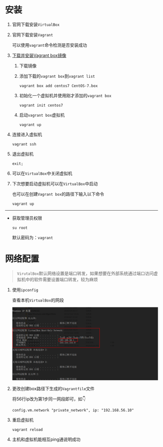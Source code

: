 # 安装

1. 官网下载安装`VirtualBox`

2. 官网下载安装`Vagrant`

   可以使用`vagrant`命令检测是否安装成功

3. [下载并安装Vagrant box镜像](https://c4ys.com/archives/1230)

   1. 下载镜像

   2. 添加下载的`vagrant box`到`vagrant list`

      ```shell
      vagrant box add centos7 CentOS-7.box
      ```

   3. 初始化一个虚拟机并使用刚才添加的`vagrant box`

      ```shell
      vagrant init centos7
      ```

   4. 启动`vagrant box`虚拟机

      ```shell
      vagrant up
      ```

4. 连接进入虚拟机

   ```shell
   vagrant ssh
   ```

5. 退出虚拟机

   ```shell
   exit;
   ```

6. 可以在`VirtualBox`中关闭虚拟机

7. 下次想要启动虚拟机可以在`VirtualBox`中启动

   也可以在创建`Vagrant box`的路径下输入以下命令

   ```shell
   vagrant up
   ```

---------

- 获取管理员权限

  ```shell
  su root
  ```

  默认密码为：`vagrant`


# 网络配置

> `VirutalBox`默认网络设置是端口转发，如果想要在外部系统通过端口访问虚拟机中的软件需要设置端口转发，较为麻烦

1. 使用`ipconfig`

   查看本机`VirtualBox`的网段

   ![](https://raw.githubusercontent.com/MrWater233/PictureHost/master/20200408184918.png)

2. 更改创建box路径下生成的`Vagrantfile`文件

   将56行ip改为第1步同一网段即可，如👇

   ```
   config.vm.network "private_network", ip: "192.168.56.10"
   ```

3. 重启虚拟机

   ```shell
   vagrant reload
   ```

4. 主机和虚拟机能相互ping通说明成功

